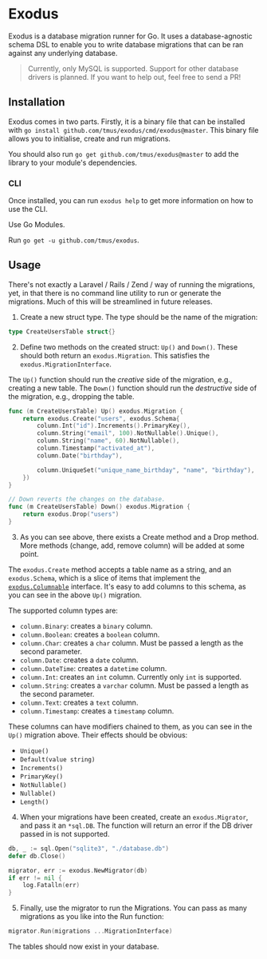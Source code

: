 # Exodus

Exodus is a database migration runner for Go. It uses a database-agnostic schema
DSL to enable you to write database migrations that can be ran against any
underlying database.

> Currently, only MySQL is supported. Support for other database drivers is
> planned. If you want to help out, feel free to send a PR!

## Installation

Exodus comes in two parts. Firstly, it is a binary file that can be installed
with `go install github.com/tmus/exodus/cmd/exodus@master`. This binary file
allows you to initialise, create and run migrations.

You should also run `go get github.com/tmus/exodus@master` to add the library to
your module's dependencies.

### CLI

Once installed, you can run `exodus help` to get more information on how to use
the CLI.

Use Go Modules.

Run `go get -u github.com/tmus/exodus`.

## Usage

There's not exactly a Laravel / Rails / Zend / <Framework> way of running the
migrations, yet, in that there is no command line utility to run or generate the
migrations. Much of this will be streamlined in future releases.

1. Create a new struct type. The type should be the name of the migration:

```go
type CreateUsersTable struct{}
```

2. Define two methods on the created struct: `Up()` and `Down()`. These should
   both return an `exodus.Migration`. This satisfies the
   `exodus.MigrationInterface`.

The `Up()` function should run the _creative_ side of the migration, e.g.,
creating a new table. The `Down()` function should run the _destructive_ side of
the migration, e.g., dropping the table.

```go
func (m CreateUsersTable) Up() exodus.Migration {
	return exodus.Create("users", exodus.Schema{
		column.Int("id").Increments().PrimaryKey(),
		column.String("email", 100).NotNullable().Unique(),
		column.String("name", 60).NotNullable(),
		column.Timestamp("activated_at"),
		column.Date("birthday"),

		column.UniqueSet("unique_name_birthday", "name", "birthday"),
	})
}

// Down reverts the changes on the database.
func (m CreateUsersTable) Down() exodus.Migration {
	return exodus.Drop("users")
}
```

3. As you can see above, there exists a Create method and a Drop method. More
   methods (change, add, remove column) will be added at some point.

The `exodus.Create` method accepts a table name as a string, and an
`exodus.Schema`, which is a slice of items that implement the
[`exodus.Columnable`](column/Column.go) interface. It's easy to add columns to
this schema, as you can see in the above `Up()` migration.

The supported column types are:

- `column.Binary`: creates a `binary` column.
- `column.Boolean`: creates a `boolean` column.
- `column.Char`: creates a `char` column. Must be passed a length as the second
  parameter.
- `column.Date`: creates a `date` column.
- `column.DateTime`: creates a `datetime` column.
- `column.Int`: creates an `int` column. Currently only `int` is supported.
- `column.String`: creates a `varchar` column. Must be passed a length as the
  second parameter.
- `column.Text`: creates a `text` column.
- `column.Timestamp`: creates a `timestamp` column.

These columns can have modifiers chained to them, as you can see in the `Up()`
migration above. Their effects should be obvious:

- `Unique()`
- `Default(value string)`
- `Increments()`
- `PrimaryKey()`
- `NotNullable()`
- `Nullable()`
- `Length()`

4. When your migrations have been created, create an `exodus.Migrator`, and pass
   it an `*sql.DB`. The function will return an error if the DB driver passed in
   is not supported.

```go
db, _ := sql.Open("sqlite3", "./database.db")
defer db.Close()

migrator, err := exodus.NewMigrator(db)
if err != nil {
    log.Fatalln(err)
}
```

5. Finally, use the migrator to run the Migrations. You can pass as many
   migrations as you like into the Run function:

```go
migrator.Run(migrations ...MigrationInterface)
```

The tables should now exist in your database.
